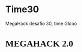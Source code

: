 # Time30
MegaHack desafio 30, time Globo
<div>
<h1><span style="font-family: &quot;Comic Sans MS&quot;;">MEGAHACK 2.0</span></h1>
</div>
